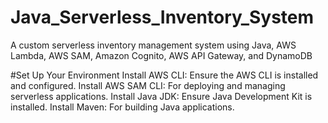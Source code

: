 # Java_Serverless_Inventory_System
A custom serverless inventory management system using Java, AWS Lambda, AWS SAM, Amazon Cognito, AWS API Gateway, and DynamoDB


#Set Up Your Environment
Install AWS CLI: Ensure the AWS CLI is installed and configured.
Install AWS SAM CLI: For deploying and managing serverless applications.
Install Java JDK: Ensure Java Development Kit is installed.
Install Maven: For building Java applications.
